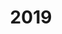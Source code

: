 ---
title: 2019

year: 2019

sidebar:
  nav: history

layout: single
classes: wide

excerpt: "Il pellegrinaggio"
header:
  overlay_color: "rgba(102, 102, 102, 0.33)"
  image:
  image_description:
  og_image:
  caption:

author_profile: false

toc: false
---